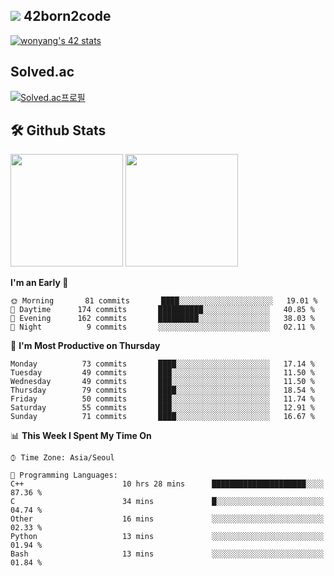 
## <img src="https://img.shields.io/badge/-000000?style=flat&logo=42&logoColor=white"> 42born2code
[![wonyang's 42 stats](https://badge42.vercel.app/api/v2/cl5nhe5b6007809kydha7ht42/stats?cursusId=21&coalitionId=88)](https://profile.intra.42.fr/users/wonyang)

## Solved.ac
[![Solved.ac프로필](http://mazassumnida.wtf/api/v2/generate_badge?boj=bennyws)](https://solved.ac/bennyws)

## 🛠️ Github Stats
<p>
  <img height="180em" src="https://github-readme-stats-veggie-garden.vercel.app/api?username=gemstoneyang&show_icons=true&include_all_commits=true&bg_color=30,e96443,904e95&title_color=fff&text_color=fff">
  <img height="180em" src="https://github-readme-stats-veggie-garden.vercel.app/api/top-langs/?username=gemstoneyang&layout=compact&bg_color=30,e96443,904e95&title_color=fff&text_color=fff">
</p>

<!--START_SECTION:waka-->
**I'm an Early 🐤** 

```text
🌞 Morning       81 commits       ████░░░░░░░░░░░░░░░░░░░░░   19.01 % 
🌆 Daytime      174 commits       ██████████░░░░░░░░░░░░░░░   40.85 % 
🌃 Evening      162 commits       █████████░░░░░░░░░░░░░░░░   38.03 % 
🌙 Night          9 commits       ░░░░░░░░░░░░░░░░░░░░░░░░░   02.11 % 

```
📅 **I'm Most Productive on Thursday** 

```text
Monday          73 commits       ████░░░░░░░░░░░░░░░░░░░░░   17.14 % 
Tuesday         49 commits       ███░░░░░░░░░░░░░░░░░░░░░░   11.50 % 
Wednesday       49 commits       ███░░░░░░░░░░░░░░░░░░░░░░   11.50 % 
Thursday        79 commits       ████░░░░░░░░░░░░░░░░░░░░░   18.54 % 
Friday          50 commits       ███░░░░░░░░░░░░░░░░░░░░░░   11.74 % 
Saturday        55 commits       ███░░░░░░░░░░░░░░░░░░░░░░   12.91 % 
Sunday          71 commits       ████░░░░░░░░░░░░░░░░░░░░░   16.67 % 

```


📊 **This Week I Spent My Time On** 

```text
⌚︎ Time Zone: Asia/Seoul

💬 Programming Languages: 
C++                      10 hrs 28 mins      █████████████████████░░░░   87.36 % 
C                        34 mins             █░░░░░░░░░░░░░░░░░░░░░░░░   04.74 % 
Other                    16 mins             ░░░░░░░░░░░░░░░░░░░░░░░░░   02.33 % 
Python                   13 mins             ░░░░░░░░░░░░░░░░░░░░░░░░░   01.94 % 
Bash                     13 mins             ░░░░░░░░░░░░░░░░░░░░░░░░░   01.84 % 

```


<!--END_SECTION:waka-->

